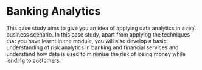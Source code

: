 # Banking Analytics
 This case study aims to give you an idea of applying data analytics in a real business scenario. In this case study, apart from applying the techniques that you have learnt in the module, you will also develop a basic understanding of risk analytics in banking and financial services and understand how data is used to minimise the risk of losing money while lending to customers.
